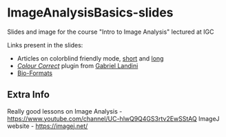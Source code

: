 # ImageAnalysisBasics-slides
Slides and image for the course "Intro to Image Analysis" lectured at IGC

Links present in the slides:
- Articles on colorblind friendly mode, [short](https://thenode.biologists.com/data-visualization-with-flying-colors/research/) and [long](https://www.osapublishing.org/oe/fulltext.cfm?uri=oe-21-8-9862&id=252779)
- [_Colour Correct_](https://github.com/landinig/IJ-Colour_Correct/blob/main/colour_correct.zip) plugin from [Gabriel Landini](https://blog.bham.ac.uk/intellimic/g-landini-software/)
- [Bio-Formats](https://imagej.net/formats/bio-formats)

## Extra Info
Really good lessons on Image Analysis - https://www.youtube.com/channel/UC-hlwQ9Q4GS3rtv2EwSStAQ
ImageJ website - https://imagej.net/
